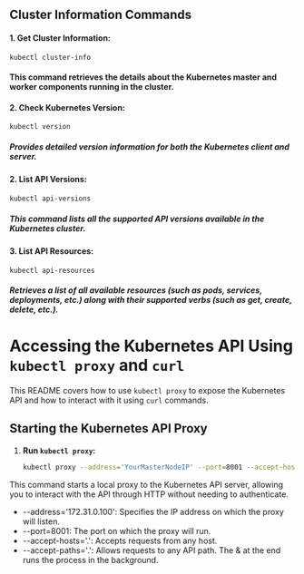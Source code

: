 ## Cluster Information Commands

#### 1. Get Cluster Information:

```
kubectl cluster-info
```
#### This command retrieves the details about the Kubernetes master and worker components running in the cluster.

#### 2. Check Kubernetes Version:

```
kubectl version
```
#####  Provides detailed version information for both the Kubernetes client and server.


#### 2. List API Versions:

```
kubectl api-versions
```
##### This command lists all the supported API versions available in the Kubernetes cluster.

#### 3. List API Resources:

```
kubectl api-resources
```
##### Retrieves a list of all available resources (such as pods, services, deployments, etc.) along with their supported verbs (such as get, create, delete, etc.).


# Accessing the Kubernetes API Using `kubectl proxy` and `curl`

This README covers how to use `kubectl proxy` to expose the Kubernetes API and how to interact with it using `curl` commands.

## Starting the Kubernetes API Proxy

1. **Run `kubectl proxy`:**

   ```bash
   kubectl proxy --address='YourMasterNodeIP' --port=8001 --accept-hosts='.' --accept-paths='.' &
   ```
This command starts a local proxy to the Kubernetes API server, allowing you to interact with the API through HTTP without needing to authenticate.

 - --address='172.31.0.100': Specifies the IP address on which the proxy will listen.
 - --port=8001: The port on which the proxy will run.
 - --accept-hosts='.': Accepts requests from any host.
 - --accept-paths='.': Allows requests to any API path.
    The & at the end runs the process in the background.   